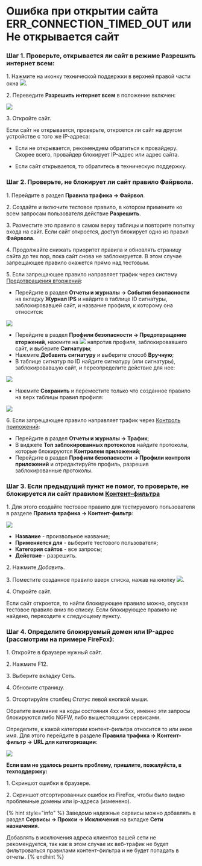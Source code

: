 # Ошибка при открытии сайта ERR\_CONNECTION\_TIMED\_OUT или Не открывается сайт

### Шаг 1. Проверьте, открывается ли сайт в режиме **Разрешить интернет всем**:

1\. Нажмите на иконку технической поддержки в верхней правой части окна ![](/.gitbook/assets/icon-help.png).

2\. Переведите **Разрешить интернет всем** в положение включен:

![](/.gitbook/assets/support.gif)

3\. Откройте сайт.

Если сайт не открывается, проверьте, откроется ли сайт на другом устройстве с того же IP-адреса:

* Если не открывается, рекомендуем обратиться к провайдеру. Скорее всего, провайдер блокирует IP-адрес или адрес сайта. 

* Если сайт открывается, то обратитесь в техническую поддержку.

### Шаг 2. Проверьте, не блокирует ли сайт правило Файрвола.

1\. Перейдите в раздел **Правила трафика -> Файрвол**.

2\. Создайте и включите тестовое правило, в котором примените ко всем запросам пользователя действие **Разрешить**.

3\. Разместите это правило в самом верху таблицы и повторите попытку входа на сайт. Если сайт откроется, доступ блокирует одно из правил **Файрвола**.

4\. Продолжайте снижать приоритет правила и обновлять страницу сайта до тех пор, пока сайт снова не заблокируется. В этом случае запрещающее правило окажется прямо над тестовым.

5\. Если запрещающее правило направляет трафик через систему [Предотвращения вторжений](/settings/access-rules/ips/README.md): 

* Перейдите в раздел **Отчеты и журналы -> События безопасности** на вкладку **Журнал IPS** и найдите в таблице ID сигнатуры, заблокировавшей сайт, и название профиля, к которому она относится:

![](/.gitbook/assets/security-events4.png)

* Перейдите в раздел **Профили безопасности -> Предотвращение вторжений**, нажмите на ![](/.gitbook/assets/icon-edit.png) напротив профиля, заблокировавшего сайт, и выберите **Сигнатуры**;
* Нажмите **Добавить сигнатуру** и выберите способ **Вручную**;
* В таблице сигнатур по ID найдите сигнатуру (или сигнатуры), заблокировавшую сайт, и переопределите действие для нее:

![](/.gitbook/assets/ips-security-profiles8.png)

* Нажмите **Сохранить** и переместите только что созданное правило на верх таблицы правил профиля:

![](/.gitbook/assets/ips-security-profiles9.png)

6\. Если запрещающее правило направляет трафик через [Контроль приложений](/settings/security-profiles/application-control.md):

* Перейдите в раздел **Отчеты и журналы -> Трафик**;
* В виджете **Топ заблокированных протоколов** найдите протоколы, которые блокируются **Контролем приложений**;
* Перейдите в раздел **Профили безопасности -> Профили контроля приложений** и отредактируйте профиль, разрешив заблокированные протоколы.

### Шаг 3. Если предыдущий пункт не помог, то проверьте, не блокируется ли сайт правилом [Контент-фильтра](/settings/access-rules/content-filter/)

1\. Для этого создайте тестовое правило для тестируемого пользователя в разделе **Правила трафика -> Контент-фильтр**:

![](/.gitbook/assets/content-filter16.png)

* **Название** - произвольное название;
* **Применяется для** - выберите тестового пользователя;
* **Категория сайтов** - все запросы;
* **Действие** - разрешить.

2\. Нажмите _Добавить_.

3\. Поместите созданное правило вверх списка, нажав на кнопку ![](/.gitbook/assets/icon-up.png).

4\. Откройте сайт.

Если сайт откроется, то найти блокирующее правило можно, опуская тестовое правило вниз по списку. Если блокирующее правило не найдено, переходите к следующему пункту.

### Шаг 4. Определите блокируемый домен или IP-адрес (рассмотрим на примере FireFox):

1\. Откройте в браузере нужный сайт.

2\. Нажмите F12.

3\. Выберите вкладку Сеть.

4\. Обновите страницу.

5\. Отсортируйте столбец _Статус_ левой кнопкой мыши.

Обратите внимание на коды состояния 4xx и 5хх, именно эти запросы блокируются либо NGFW, либо вышестоящими сервисами.

Определите, к какой категории контент-фильтра относится то или иное имя. Для этого перейдите в разделе **Правила трафика -> Контент-фильтр -> URL для категоризации**:

![](/.gitbook/assets/content-filter3.gif)

<!-- Вставьте в поле ссылку на ресурс, который требуется категоризировать, и нажмите **Найти категории**. Категории, в которые входит URL, отобразатся ниже. -->

**Если вам не удалось решить проблему, пришлите, пожалуйста, в техподдержку:**

1\. Скриншот ошибки в браузере.

2\. Скриншот отсортированных ошибок из FireFox, чтобы было видно проблемные домены или ip-адреса (изменено).

{% hint style="info" %}
Заведомо надежные сервисы можно добавлять в раздел **Сервисы -> Прокси -> Исключения** на вкладке **Сети назначения**.

Добавлять в исключения адреса клиентов вашей сети не рекомендуется, так как в этом случае их веб-трафик не будет фильтроваться правилами контент-фильтра и не будет попадать в отчеты.
{% endhint %}
